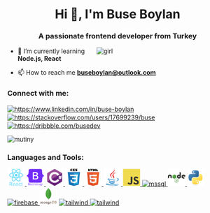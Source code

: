 <h1 align="center">Hi 👋, I'm Buse Boylan</h1>
<h3 align="center">A passionate frontend developer from Turkey</h3>

<img align="right" alt="girl" width="300" src="https://camo.githubusercontent.com/28e80ff1d148492dc2b7f0437a8eb4e9079b7b8b3f9842108e0823fcda1d434a/68747470733a2f2f692e70696e696d672e636f6d2f6f726967696e616c732f36382f61652f62662f36386165626634633731626431643630393066383732333732373262303165352e676966">

- 🌱 I’m currently learning **Node.js, React**

- 📫 How to reach me **buseboylan@outlook.com**

<h3 align="left">Connect with me:</h3>
<p align="left">
<a href="https://www.linkedin.com/in/buse-boylan" target="blank"><img align="center" src="https://raw.githubusercontent.com/rahuldkjain/github-profile-readme-generator/master/src/images/icons/Social/linked-in-alt.svg" alt="https://www.linkedin.com/in/buse-boylan" height="30" width="40" /></a>
<a href="https://stackoverflow.com/users/17699239/buse" target="blank"><img align="center" src="https://raw.githubusercontent.com/rahuldkjain/github-profile-readme-generator/master/src/images/icons/Social/stack-overflow.svg" alt="https://stackoverflow.com/users/17699239/buse" height="30" width="40" /></a>
<a href="https://dribbble.com/busedev" target="blank"><img align="center" src="https://raw.githubusercontent.com/rahuldkjain/github-profile-readme-generator/master/src/images/icons/Social/dribbble.svg" alt="https://dribbble.com/busedev" height="30" width="40" /></a>
</p>

<!--<img align="top" alt="fire" width="300" src="https://y.yarn.co/11ad3363-91d7-4b3e-a354-0256069cb8b8_text.gif">-->
<!--<img align="right" alt="codergirl" width="300" src="https://i.pinimg.com/originals/e7/26/c7/e726c74ac081eed50feee1433d12c998.gif">-->

<img align="top" alt="mutiny" width="300" src="https://tvobsessive.com/wp-content/uploads/2020/05/halt-and-catch-fire-season-2-key-art-1200-758x364.jpg">



<h3 align="left">Languages and Tools:</h3>
<p align="left"> <a href="https://reactjs.org/" target="_blank" rel="noreferrer"> <img src="https://raw.githubusercontent.com/devicons/devicon/master/icons/react/react-original-wordmark.svg" alt="react" width="40" height="40"/> <a href="https://getbootstrap.com" target="_blank" rel="noreferrer"> <img src="https://raw.githubusercontent.com/devicons/devicon/master/icons/bootstrap/bootstrap-plain-wordmark.svg" alt="bootstrap" width="40" height="40"/> </a> <a href="https://www.w3schools.com/cs/" target="_blank" rel="noreferrer"> <img src="https://raw.githubusercontent.com/devicons/devicon/master/icons/csharp/csharp-original.svg" alt="csharp" width="40" height="40"/> </a> <a href="https://www.w3schools.com/css/" target="_blank" rel="noreferrer"> <img src="https://raw.githubusercontent.com/devicons/devicon/master/icons/css3/css3-original-wordmark.svg" alt="css3" width="40" height="40"/> </a> <a href="https://www.w3.org/html/" target="_blank" rel="noreferrer"> <img src="https://raw.githubusercontent.com/devicons/devicon/master/icons/html5/html5-original-wordmark.svg" alt="html5" width="40" height="40"/> </a> <a href="https://www.java.com" target="_blank" rel="noreferrer"> <img src="https://raw.githubusercontent.com/devicons/devicon/master/icons/java/java-original.svg" alt="java" width="40" height="40"/> </a> <a href="https://developer.mozilla.org/en-US/docs/Web/JavaScript" target="_blank" rel="noreferrer"> <img src="https://raw.githubusercontent.com/devicons/devicon/master/icons/javascript/javascript-original.svg" alt="javascript" width="40" height="40"/> </a> <a href="https://www.microsoft.com/en-us/sql-server" target="_blank" rel="noreferrer"> <img src="https://www.svgrepo.com/show/303229/microsoft-sql-server-logo.svg" alt="mssql" width="40" height="40"/> </a> <a href="https://nodejs.org" target="_blank" rel="noreferrer"> <img src="https://raw.githubusercontent.com/devicons/devicon/master/icons/nodejs/nodejs-original-wordmark.svg" alt="nodejs" width="40" height="40"/> </a> <a href="https://www.python.org" target="_blank" rel="noreferrer"> <img src="https://raw.githubusercontent.com/devicons/devicon/master/icons/python/python-original.svg" alt="python" width="40" height="40"/> </a> <a href="https://firebase.google.com/" target="_blank" rel="noreferrer"> <img src="https://www.vectorlogo.zone/logos/firebase/firebase-icon.svg" alt="firebase" width="40" height="40"/> <a href="https://www.mongodb.com/" target="_blank" rel="noreferrer"> <img src="https://raw.githubusercontent.com/devicons/devicon/master/icons/mongodb/mongodb-original-wordmark.svg" alt="mongodb" width="40" height="40"/></a>  <a href="https://tailwindcss.com/" target="_blank" rel="noreferrer"> <img src="https://www.vectorlogo.zone/logos/tailwindcss/tailwindcss-icon.svg" alt="tailwind" width="40" height="40"/> </a><a href="https://reactnative.dev/" target="_blank" rel="noreferrer"> <img src="https://d33wubrfki0l68.cloudfront.net/554c3b0e09cf167f0281fda839a5433f2040b349/ecfc9/img/header_logo.svg" alt="tailwind" width="40" height="40"/> </a></p>
